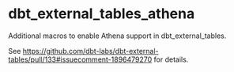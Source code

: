 # dbt_external_tables_athena

Additional macros to enable Athena support in dbt_external_tables.

See https://github.com/dbt-labs/dbt-external-tables/pull/133#issuecomment-1896479270 for details.
